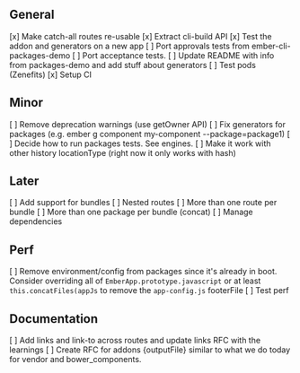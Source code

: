 ## General 

[x] Make catch-all routes re-usable
[x] Extract cli-build API
[x] Test the addon and generators on a new app 
[ ] Port approvals tests from ember-cli-packages-demo
[ ] Port acceptance tests. 
[ ] Update README with info from packages-demo and add stuff about generators
[ ] Test pods (Zenefits)
[x] Setup CI

## Minor
[ ] Remove deprecation warnings (use getOwner API)
[ ] Fix generators for packages (e.g. ember g component my-component --package=package1)
[ ] Decide how to run packages tests. See engines.
[ ] Make it work with other history locationType (right now it only works with hash)

## Later

[ ] Add support for bundles
  [ ] Nested routes
  [ ] More than one route per bundle
  [ ] More than one package per bundle (concat)
  [ ] Manage dependencies


## Perf

[ ] Remove environment/config from packages since it's already in boot.
  Consider overriding all of  `EmberApp.prototype.javascript` or at least `this.concatFiles(appJs` to remove the `app-config.js` footerFile
[ ] Test perf

## Documentation 
[ ] Add links and link-to across routes and update links RFC with the learnings
[ ] Create RFC for addons {outputFile} similar to what we do today for vendor and bower_components. 
